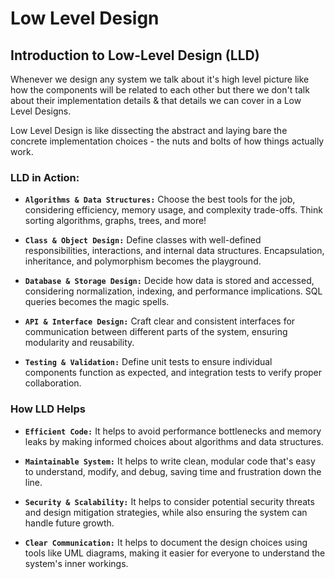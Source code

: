 # Low Level Design

## Introduction to Low-Level Design (LLD)

Whenever we design any system we talk about it's high level picture like how the components will be related to each other but there we don't talk about their implementation details & that details we can cover in a Low Level Designs.

Low Level Design is like dissecting the abstract and laying bare the concrete implementation choices - the nuts and bolts of how things actually work.

### LLD in Action:

- **`Algorithms & Data Structures:`** Choose the best tools for the job, considering efficiency, memory usage, and complexity trade-offs. Think sorting algorithms, graphs, trees, and more!

- **`Class & Object Design:`** Define classes with well-defined responsibilities, interactions, and internal data structures. Encapsulation, inheritance, and polymorphism becomes the playground.

- **`Database & Storage Design:`** Decide how data is stored and accessed, considering normalization, indexing, and performance implications. SQL queries becomes the magic spells.

- **`API & Interface Design:`** Craft clear and consistent interfaces for communication between different parts of the system, ensuring modularity and reusability.

- **`Testing & Validation:`** Define unit tests to ensure individual components function as expected, and integration tests to verify proper collaboration.

### How LLD Helps

- **`Efficient Code:`** It helps to avoid performance bottlenecks and memory leaks by making informed choices about algorithms and data structures.

- **`Maintainable System:`** It helps to write clean, modular code that's easy to understand, modify, and debug, saving time and frustration down the line.

- **`Security & Scalability:`** It helps to consider potential security threats and design mitigation strategies, while also ensuring the system can handle future growth.

- **`Clear Communication:`** It helps to document the design choices using tools like UML diagrams, making it easier for everyone to understand the system's inner workings.
